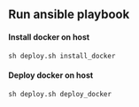 
## Run ansible playbook
#### Install docker on host
```
sh deploy.sh install_docker
```


#### Deploy docker on host
```
sh deploy.sh deploy_docker
```  